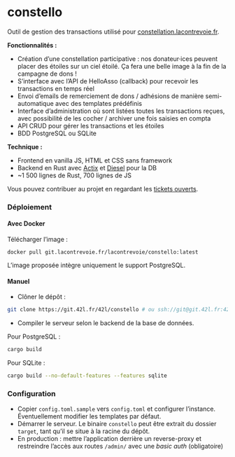 # constello

Outil de gestion des transactions utilisé pour [constellation.lacontrevoie.fr](https://constellation.lacontrevoie.fr).

**Fonctionnalités :**
- Création d’une constellation participative : nos donateur·ices peuvent placer des étoiles sur un ciel étoilé. Ça fera une belle image à la fin de la campagne de dons !
- S’interface avec l’API de HelloAsso (callback) pour recevoir les transactions en temps réel
- Envoi d’emails de remerciement de dons / adhésions de manière semi-automatique avec des templates prédéfinis
- Interface d’administration où sont listées toutes les transactions reçues, avec possibilité de les cocher / archiver une fois saisies en compta
- API CRUD pour gérer les transactions et les étoiles
- BDD PostgreSQL ou SQLite

**Technique :**
- Frontend en vanilla JS, HTML et CSS sans framework
- Backend en Rust avec [Actix](https://actix.rs/) et [Diesel](https://diesel.rs) pour la DB
- ~1 500 lignes de Rust, 700 lignes de JS

Vous pouvez contribuer au projet en regardant les [tickets ouverts](https://git.42l.fr/42l/constello/issues).

### Déploiement

#### Avec Docker

Télécharger l’image :

```
docker pull git.lacontrevoie.fr/lacontrevoie/constello:latest
```

L’image proposée intègre uniquement le support PostgreSQL.

#### Manuel

- Clôner le dépôt :

```sh
git clone https://git.42l.fr/42l/constello # ou ssh://git@git.42l.fr:42084/42l/constello.git
```

- Compiler le serveur selon le backend de la base de données.

Pour PostgreSQL :
```sh
cargo build
```

Pour SQLite :

```sh
cargo build --no-default-features --features sqlite
```

### Configuration


- Copier `config.toml.sample` vers `config.toml` et configurer l’instance. Éventuellement modifier les templates par défaut.
- Démarrer le serveur. Le binaire `constello` peut être extrait du dossier `target`, tant qu’il se situe à la racine du dépôt.
- En production : mettre l’application derrière un reverse-proxy et restreindre l’accès aux routes `/admin/` avec une *basic auth* (obligatoire)
